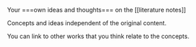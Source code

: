 Your ===own ideas and thoughts=== on the [[literature notes]]

Concepts and ideas independent of the original content.

You can link to other works that you think relate to the concepts. 
